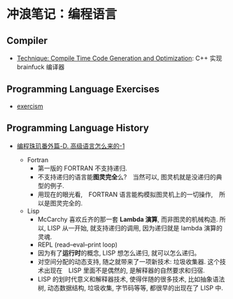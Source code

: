 # 冲浪笔记：编程语言

## Compiler

- [Technique: Compile Time Code Generation and Optimization][c1]: C++ 实现 brainfuck 编译器

  [c1]: https://www.foonathan.net/2022/01/compile-time-codegen/

## Programming Language Exercises

- [exercism][e1]

  [e1]: https://exercism.org/

## Programming Language History

- [编程珠玑番外篇-D. 高级语言怎么来的-1][h1]
  - Fortran
    - 第一版的 FORTRAN 不支持递归.
    - 不支持递归的语言能**图灵完全**么?　当然可以, 图灵机就是没递归的典型的例子.
    - 用现在的眼光看,　FORTRAN 语言能构模拟图灵机上的一切操作,　所以是图灵完全的.
  - Lisp
    - McCarchy 喜欢丘齐的那一套 **Lambda 演算**, 而非图灵的机械构造.
      所以, LISP 从一开始, 就支持递归的调用, 因为递归就是 lambda 演算的灵魂.
    - REPL (read–eval–print loop)
    - 因为有了**运行时**的概念, LISP 想怎么递归, 就可以怎么递归。
    - 对空间分配的动态支持, 随之就带来了一项新技术: 垃圾收集器. 这个技术出现在　LISP 里面不是偶然的, 是解释器的自然要求和归宿.
    - LISP 的划时代意义和解释器技术, 使得伴随的很多技术, 比如抽象语法树, 动态数据结构, 垃圾收集, 字节码等等, 都很早的出现在了 LISP 中.

  [h1]: https://blog.youxu.info/2009/05/13/hpl/
